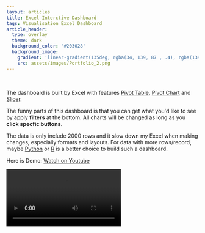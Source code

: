 ```yaml
---
layout: articles
title: Excel Interctive Dashboard
tags: Visualisation Excel Dashboard
article_header:
  type: overlay
  theme: dark
  background_color: '#203028'
  background_image:
    gradient: 'linear-gradient(135deg, rgba(34, 139, 87 , .4), rgba(139, 34, 139, .4))'
    src: assets/images/Portfolio_2.png
---
```


<br />

The dashboard is built by Excel with features [Pivot Table](https://support.microsoft.com/en-us/office/create-a-pivottable-to-analyze-worksheet-data-a9a84538-bfe9-40a9-a8e9-f99134456576), [Pivot Chart](https://support.microsoft.com/en-us/office/create-a-pivotchart-c1b1e057-6990-4c38-b52b-8255538e7b1c) and [Slicer](https://support.microsoft.com/en-us/office/use-slicers-to-filter-data-249f966b-a9d5-4b0f-b31a-12651785d29d).

The funny parts of this dashboard is that you can get what you'd like to see by apply **filters** at the bottom. All charts will be changed as long as you **click specfic buttons**.

The data is only include 2000 rows and it slow down my Excel when making changes, especially formats and layouts. For data with more rows/record, maybe [Python](https://www.python.org) or [R](https://www.r-project.org/about.html) is a better choice to build such a dashboard.

Here is Demo: [Watch on Youtube](https://youtu.be/CQERu2RfHHo)

<video src="https://youtu.be/CQERu2RfHHo">

Related data are sample data from online. 
